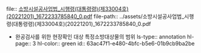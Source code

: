 file:: [소방시설공사업법_시행령(대통령령)(제33004호)(20221201)_1672233785840_0.pdf](../assets/소방시설공사업법_시행령(대통령령)(제33004호)(20221201)_1672233785840_0.pdf)
file-path:: ../assets/소방시설공사업법_시행령(대통령령)(제33004호)(20221201)_1672233785840_0.pdf

- 완공검사를 위한 현장확인 대상 특정소방대상물의 범위
  ls-type:: annotation
  hl-page:: 3
  hl-color:: green
  id:: 63ac47f1-e480-4bfc-b5e6-01b9cb9ba2be